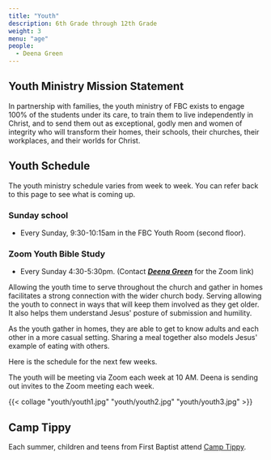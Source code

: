 ```yaml
---
title: "Youth"
description: 6th Grade through 12th Grade
weight: 3
menu: "age"
people:
  - Deena Green
---
```


## Youth Ministry Mission Statement

In partnership with families, the youth ministry of FBC exists to engage 100% of the students under its care, to train them to live independently in Christ, and to send them out as exceptional, godly men and women of integrity who will transform their homes, their schools, their churches, their workplaces, and their worlds for Christ.

## Youth Schedule

The youth ministry schedule varies from week to week. You can refer back to this page to see what is coming up.

### Sunday school
- Every Sunday, 9:30-10:15am in the FBC Youth Room (second floor).

### Zoom Youth Bible Study
- Every Sunday 4:30-5:30pm.
 (Contact ***[Deena Green](mailto:deenaslanker@comcast.net)*** for the Zoom link)

Allowing the youth time to serve throughout the church and gather in homes facilitates a strong connection with the wider church body. Serving allowing the youth to connect in ways that will keep them involved as they get older. It also helps them understand Jesus' posture of submission and humility.

As the youth gather in homes, they are able to get to know adults and each other in a more casual setting. Sharing a meal together also models Jesus' example of eating with others.

Here is the schedule for the next few weeks.

<!-- {{< youth-schedule >}} -->

The youth will be meeting via Zoom each week at 10 AM. Deena is sending out invites to the Zoom meeting each week.

{{< collage "youth/youth1.jpg" "youth/youth2.jpg"
 "youth/youth3.jpg" >}}


## Camp Tippy

Each summer, children and teens from First Baptist attend [Camp Tippy](https://www.camptippy.org/home).
